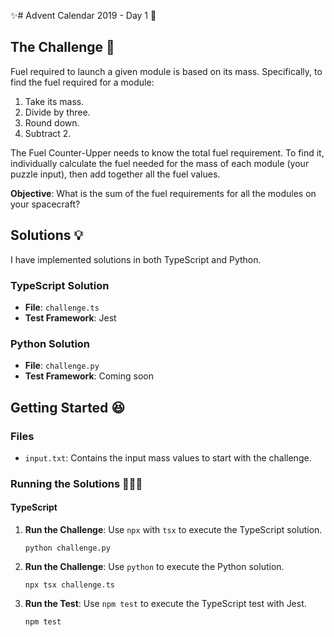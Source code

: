 ✨# Advent Calendar 2019 - Day 1 🎅

## The Challenge 💪

Fuel required to launch a given module is based on its mass. Specifically, to find the fuel required for a module:

1. Take its mass.
2. Divide by three.
3. Round down.
4. Subtract 2.

The Fuel Counter-Upper needs to know the total fuel requirement. To find it, individually calculate the fuel needed for the mass of each module (your puzzle input), then add together all the fuel values.

**Objective**: What is the sum of the fuel requirements for all the modules on your spacecraft?

## Solutions 💡

I have implemented solutions in both TypeScript and Python.

### TypeScript Solution 

- **File**: `challenge.ts`
- **Test Framework**: Jest 

### Python Solution 

- **File**: `challenge.py`
- **Test Framework**: Coming soon

## Getting Started 😆
### Files

- `input.txt`: Contains the input mass values to start with the challenge.

### Running the Solutions 🏃‍♀️‍➡️

#### TypeScript

1. **Run the Challenge**: Use `npx` with `tsx` to execute the TypeScript solution.

   ```
   python challenge.py

2. **Run the Challenge**: Use `python` to execute the Python solution.

   ```
   npx tsx challenge.ts

3. **Run the Test**: Use `npm test` to execute the TypeScript test with Jest.

   ```
   npm test 
